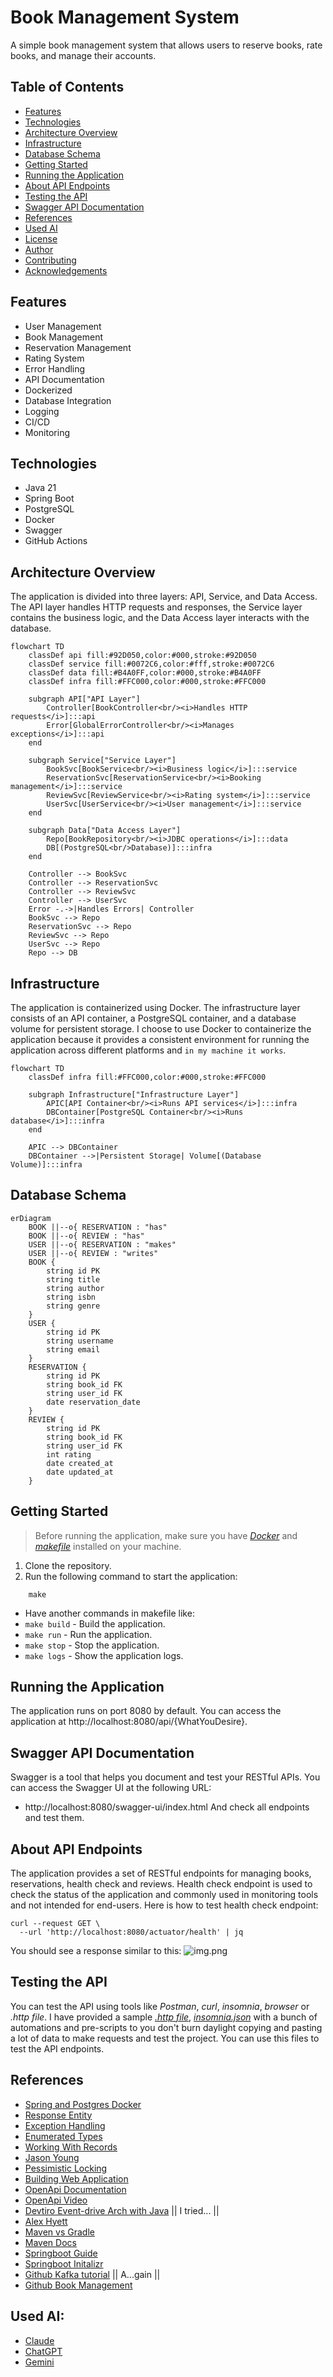 # Book Management System
A simple book management system that allows users to reserve books, rate books, and manage their accounts.

## Table of Contents
- [Features](#features)
- [Technologies](#technologies)
- [Architecture Overview](#architecture-overview)
- [Infrastructure](#infrastructure)
- [Database Schema](#database-schema)
- [Getting Started](#getting-started)
- [Running the Application](#running-the-application)
- [About API Endpoints](#about-api-endpoints)
- [Testing the API](#testing-the-api)
- [Swagger API Documentation](#swagger-api-documentation)
- [References](#references)
- [Used AI](#used-ai)
- [License](#license)
- [Author](#author)
- [Contributing](#contributing)
- [Acknowledgements](#acknowledgements)

## Features
- User Management
- Book Management
- Reservation Management
- Rating System
- Error Handling
- API Documentation
- Dockerized
- Database Integration
- Logging
- CI/CD
- Monitoring

## Technologies
- Java 21
- Spring Boot
- PostgreSQL
- Docker
- Swagger
- GitHub Actions

## Architecture Overview
The application is divided into three layers: API, Service, and Data Access. 
The API layer handles HTTP requests and responses, the Service layer contains the business logic,
and the Data Access layer interacts with the database.
```mermaid
flowchart TD
    classDef api fill:#92D050,color:#000,stroke:#92D050
    classDef service fill:#0072C6,color:#fff,stroke:#0072C6
    classDef data fill:#B4A0FF,color:#000,stroke:#B4A0FF
    classDef infra fill:#FFC000,color:#000,stroke:#FFC000

    subgraph API["API Layer"]
        Controller[BookController<br/><i>Handles HTTP requests</i>]:::api
        Error[GlobalErrorController<br/><i>Manages exceptions</i>]:::api
    end

    subgraph Service["Service Layer"]
        BookSvc[BookService<br/><i>Business logic</i>]:::service
        ReservationSvc[ReservationService<br/><i>Booking management</i>]:::service
        ReviewSvc[ReviewService<br/><i>Rating system</i>]:::service
        UserSvc[UserService<br/><i>User management</i>]:::service
    end

    subgraph Data["Data Access Layer"]
        Repo[BookRepository<br/><i>JDBC operations</i>]:::data
        DB[(PostgreSQL<br/>Database)]:::infra
    end

    Controller --> BookSvc
    Controller --> ReservationSvc
    Controller --> ReviewSvc
    Controller --> UserSvc
    Error -.->|Handles Errors| Controller
    BookSvc --> Repo
    ReservationSvc --> Repo
    ReviewSvc --> Repo
    UserSvc --> Repo
    Repo --> DB
```

## Infrastructure
The application is containerized using Docker. The infrastructure layer consists of an API container, a PostgreSQL container, and a database volume for persistent storage.
I choose to use Docker to containerize the application because it provides a consistent environment for running the application across different platforms and `in my machine it works`.
```mermaid
flowchart TD
    classDef infra fill:#FFC000,color:#000,stroke:#FFC000

    subgraph Infrastructure["Infrastructure Layer"]
        APIC[API Container<br/><i>Runs API services</i>]:::infra
        DBContainer[PostgreSQL Container<br/><i>Runs database</i>]:::infra
    end

    APIC --> DBContainer
    DBContainer -->|Persistent Storage| Volume[(Database Volume)]:::infra

```

## Database Schema
```mermaid
erDiagram
    BOOK ||--o{ RESERVATION : "has"
    BOOK ||--o{ REVIEW : "has"
    USER ||--o{ RESERVATION : "makes"
    USER ||--o{ REVIEW : "writes"
    BOOK {
        string id PK
        string title
        string author
        string isbn
        string genre
    }
    USER {
        string id PK
        string username
        string email
    }
    RESERVATION {
        string id PK
        string book_id FK
        string user_id FK
        date reservation_date
    }
    REVIEW {
        string id PK
        string book_id FK
        string user_id FK
        int rating
        date created_at
        date updated_at
    }
```

## Getting Started
> Before running the application, make sure you have [*Docker*](https://www.docker.com/get-started/) and [*makefile*](https://www.gnu.org/software/make/) installed on your machine.

1. Clone the repository.
2. Run the following command to start the application:
```shell
    make
```

- Have another commands in makefile like:
- `make build` - Build the application.
- `make run` - Run the application.
- `make stop` - Stop the application.
- `make logs` - Show the application logs.

## Running the Application
The application runs on port 8080 by default. You can access the application at http://localhost:8080/api/{WhatYouDesire}.

## Swagger API Documentation
Swagger is a tool that helps you document and test your RESTful APIs. You can access the Swagger UI at the following URL:
- http://localhost:8080/swagger-ui/index.html
And check all endpoints and test them.

## About API Endpoints
The application provides a set of RESTful endpoints for managing books, reservations, health check and reviews.
Health check endpoint is used to check the status of the application and commonly used in monitoring tools and not intended for end-users.
Here is how to test health check endpoint:

```shell
curl --request GET \
  --url 'http://localhost:8080/actuator/health' | jq
```

You should see a response similar to this:
![img.png](img.png)

## Testing the API
You can test the API using tools like *Postman*, *curl*, *insomnia*, *browser* or *.http file*.
I have provided a sample *[.http file](useful-request-files/generated-requests.http)*, [*insomnia.json*](useful-request-files/Insomnia_import.json) with a bunch of automations and pre-scripts to you don't burn daylight
copying and pasting a lot of data to make requests and test the project. 
You can use this files to test the API endpoints.

## References

- [Spring and Postgres Docker](https://www.youtube.com/watch?v=_Gdb-jK3Sr4)
- [Response Entity](https://www.baeldung.com/spring-response-entity)
- [Exception Handling](https://www.baeldung.com/exception-handling-for-rest-with-spring) 
- [Enumerated Types](https://stackoverflow.com/questions/67825729/using-enums-in-a-spring-entity/67826028#67826028)
- [Working With Records](https://www.youtube.com/watch?v=gJ9DYC-jswo)
- [Jason Young](https://www.youtube.com/watch?v=eC5X0NEZ8hE)
- [Pessimistic Locking](https://www.youtube.com/watch?v=0xHdv7LKu1Q)
- [Building Web Application](https://www.youtube.com/watch?v=31KTdfRH6nY)
- [OpenApi Documentation](https://www.youtube.com/watch?v=wtYAqS1GcHE)
- [OpenApi Video](https://youtu.be/2o_3hjUPAfQ?si=pyaFNUmky3oaKJ_5)
- [Devtiro Event-drive Arch with Java](https://youtu.be/HYBtWRPikgo?si=A5nDv7Mby5C96-MD) || I tried... ||
- [Alex Hyett](https://youtu.be/gOuAqRaDdHA?si=2CsFYplJ3Ejfoxe-)
- [Maven vs Gradle](https://youtu.be/5P9cb0xWyO0?si=hxN-yvt9NNcC91tT)
- [Maven Docs](https://maven.apache.org/guides/)
- [Springboot Guide](https://spring.io/guides/gs/spring-boot)
- [Springboot Initalizr](https://start.spring.io/)
- [Github Kafka tutorial](https://github.com/devtiro/microservices-kafka-tutorial) || A...gain ||
- [Github Book Management](https://github.com/beatrizdile/ximple-bookservice)

## Used AI:
- [Claude](https://claude.ai/login)
- [ChatGPT](https://chatgpt.com/)
- [Gemini](https://gemini.google.com/)